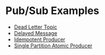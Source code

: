 # Pub/Sub Examples

- [Dead Letter Topic](examples/dead-letter-topic.md)
- [Delayed Message](examples/delayed-message.md)
- [Idempotent Producer](examples/idempotent-producer.md)
- [Single Partition Atomic Producer](examples/single-partition-atomic-writes.md)
